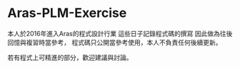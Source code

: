 # Aras-PLM-Exercise
本人於2016年進入Aras的程式設計行業
這些日子記錄程式碼的撰寫
因此做為往後回憶與複習時當參考，
程式碼只公開當參考使用，本人不負責任何後續更新。

若有程式上可精進的部分，歡迎建議與討論。


